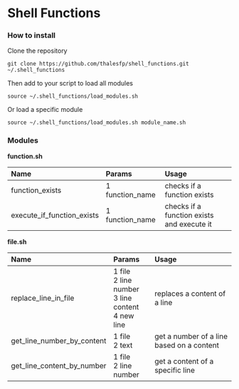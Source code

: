 Shell Functions
===============

### How to install ###

Clone the repository

```
git clone https://github.com/thalesfp/shell_functions.git ~/.shell_functions
```

Then add to your script to load all modules

```
source ~/.shell_functions/load_modules.sh
```

Or load a specific module

```
source ~/.shell_functions/load_modules.sh module_name.sh
```

### Modules ###

**function.sh**

 Name | Params | Usage 
:-----------|:------------|:------------
function_exists | 1 function_name | checks if a function exists
execute_if_function_exists | 1 function_name | checks if a function exists and execute it

**file.sh**

 Name | Params | Usage 
:-----------|:------------|:------------
replace_line_in_file | 1 file <br />2 line number <br />3 line content <br />4 new line | replaces a content of a line
get_line_number_by_content | 1 file <br />2 text | get a number of a line based on a content
get_line_content_by_number | 1 file <br />2 line number | get a content of a specific line
